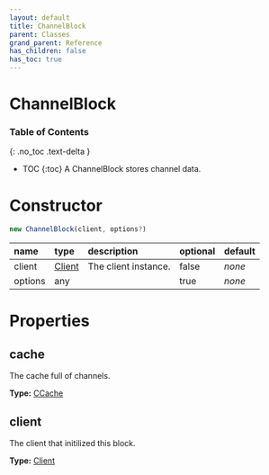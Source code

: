 ```yaml
---
layout: default
title: ChannelBlock
parent: Classes
grand_parent: Reference
has_children: false
has_toc: true
---
```


# ChannelBlock
### Table of Contents
{: .no_toc .text-delta }

- TOC
{:toc}
A ChannelBlock stores channel data.
# Constructor
```js
new ChannelBlock(client, options?)
```

| name | type | description | optional | default |
|:-----|:-----|:------------|:---------|:--------|
| client | [Client](/ref/classes/Client) | The client instance. | false | *none* |
| options | any |   | true | *none* |

# Properties
## cache
The cache full of channels.

**Type:** [CCache](/ref/classes/CCache)

## client
The client that initilized this block.

**Type:** [Client](/ref/classes/Client)

